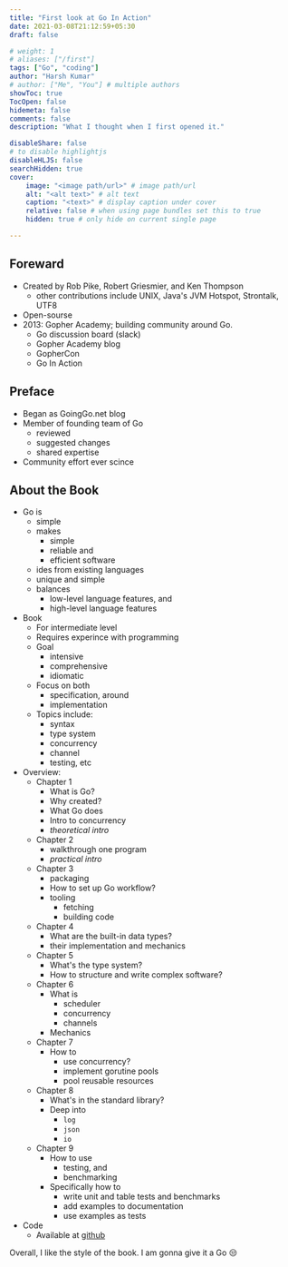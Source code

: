 ```yaml
---
title: "First look at Go In Action"
date: 2021-03-08T21:12:59+05:30
draft: false

# weight: 1
# aliases: ["/first"]
tags: ["Go", "coding"]
author: "Harsh Kumar"
# author: ["Me", "You"] # multiple authors
showToc: true
TocOpen: false
hidemeta: false
comments: false
description: "What I thought when I first opened it."

disableShare: false
# to disable highlightjs
disableHLJS: false
searchHidden: true
cover:
    image: "<image path/url>" # image path/url
    alt: "<alt text>" # alt text
    caption: "<text>" # display caption under cover
    relative: false # when using page bundles set this to true
    hidden: true # only hide on current single page

---
```

## Foreward
- Created by Rob Pike, Robert Griesmier, and Ken Thompson
  - other contributions include UNIX, Java's JVM Hotspot, Strontalk, UTF8
- Open-sourse
- 2013: Gopher Academy; building community around Go.
  - Go discussion board (slack)
  - Gopher Academy blog
  - GopherCon
  - Go In Action

## Preface
- Began as GoingGo.net blog
- Member of founding team of Go
  - reviewed
  - suggested changes
  - shared expertise
- Community effort ever scince

## About the Book
- Go is
  - simple
  - makes
    - simple
    - reliable and
    - efficient software
  - ides from existing languages
  - unique and simple
  - balances
    - low-level language features, and
    - high-level language features
- Book
  - For intermediate level
  - Requires experince with programming
  - Goal
    - intensive
    - comprehensive
    - idiomatic
  - Focus on both
    - specification, around
    - implementation
  - Topics include:
    - syntax
    - type system
    - concurrency
    - channel
    - testing, etc
- Overview:
  - Chapter 1
    - What is Go?
    - Why created?
    - What Go does
    - Intro to concurrency
    - *theoretical intro*
  - Chapter 2
    - walkthrough one program
    - *practical intro*
  - Chapter 3
    - packaging
    - How to set up Go workflow?
    - tooling
      - fetching
      - building code
  - Chapter 4
    - What are the built-in data types?
    - their implementation and mechanics
  - Chapter 5
    - What's the type system?
    - How to structure and write complex software?
  - Chapter 6
    - What is
      - scheduler
      - concurrency
      - channels
    - Mechanics
  - Chapter 7
    - How to
      - use concurrency?
      - implement gorutine pools
      - pool reusable resources
  - Chapter 8
    - What's in the standard library?
    - Deep into
      - `log`
      - `json`
      - `io`
  - Chapter 9
    - How to use
      - testing, and
      - benchmarking
    - Specifically how to
      - write unit and table tests and benchmarks
      - add examples to documentation
      - use examples as tests
- Code
  - Available at [github](https://github.com/goinaction/code)

Overall, I like the style of the book. I am gonna give it a Go :unamused:
